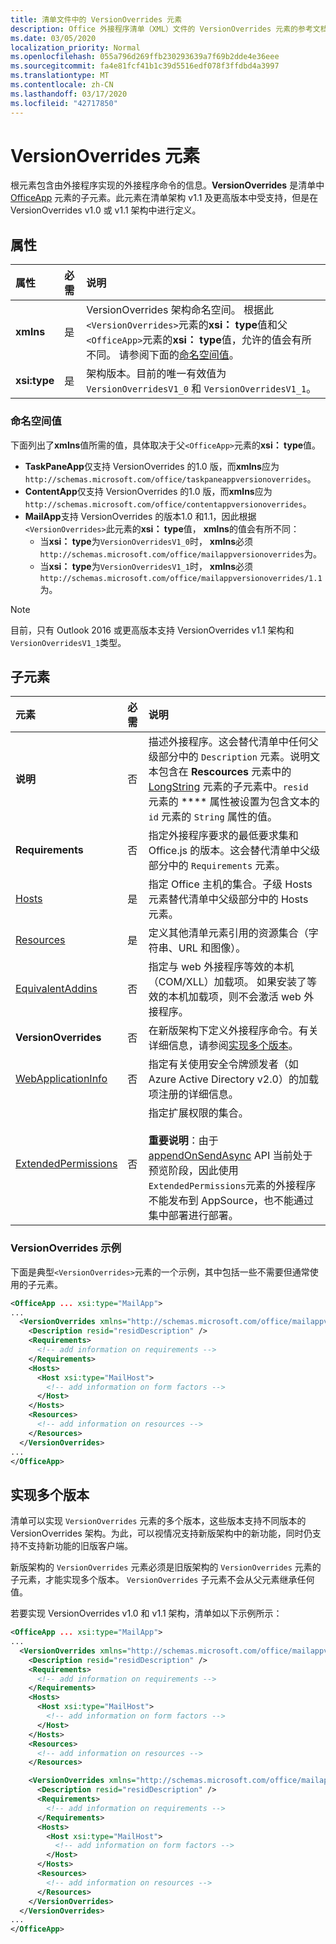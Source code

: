 ```yaml
---
title: 清单文件中的 VersionOverrides 元素
description: Office 外接程序清单（XML）文件的 VersionOverrides 元素的参考文档。
ms.date: 03/05/2020
localization_priority: Normal
ms.openlocfilehash: 055a796d269ffb230293639a7f69b2dde4e36eee
ms.sourcegitcommit: fa4e81fcf41b1c39d5516edf078f3ffdbd4a3997
ms.translationtype: MT
ms.contentlocale: zh-CN
ms.lasthandoff: 03/17/2020
ms.locfileid: "42717850"
---
```

# <a name="versionoverrides-element"></a>VersionOverrides 元素

根元素包含由外接程序实现的外接程序命令的信息。**VersionOverrides** 是清单中 [OfficeApp](./officeapp.md) 元素的子元素。此元素在清单架构 v1.1 及更高版本中受支持，但是在 VersionOverrides v1.0 或 v1.1 架构中进行定义。

## <a name="attributes"></a>属性

|  属性  |  必需  |  说明  |
|:-----|:-----|:-----|
|  **xmlns**       |  是  |  VersionOverrides 架构命名空间。 根据此`<VersionOverrides>`元素的**xsi： type**值和父`<OfficeApp>`元素的**xsi： type**值，允许的值会有所不同。 请参阅下面的[命名空间值](#namespace-values)。|
|  **xsi:type**  |  是  | 架构版本。目前的唯一有效值为 `VersionOverridesV1_0` 和 `VersionOverridesV1_1`。 |

### <a name="namespace-values"></a>命名空间值

下面列出了**xmlns**值所需的值，具体取决于父`<OfficeApp>`元素的**xsi： type**值。

- **TaskPaneApp**仅支持 VersionOverrides 的1.0 版，而**xmlns**应为`http://schemas.microsoft.com/office/taskpaneappversionoverrides`。
- **ContentApp**仅支持 VersionOverrides 的1.0 版，而**xmlns**应为`http://schemas.microsoft.com/office/contentappversionoverrides`。
- **MailApp**支持 VersionOverrides 的版本1.0 和1.1，因此根据`<VersionOverrides>`此元素的**xsi： type**值， **xmlns**的值会有所不同：
    - 当**xsi： type**为`VersionOverridesV1_0`时， **xmlns**必须`http://schemas.microsoft.com/office/mailappversionoverrides`为。
    - 当**xsi： type**为`VersionOverridesV1_1`时， **xmlns**必须`http://schemas.microsoft.com/office/mailappversionoverrides/1.1`为。

> [!NOTE]
> 目前，只有 Outlook 2016 或更高版本支持 VersionOverrides v1.1 架构和`VersionOverridesV1_1`类型。

## <a name="child-elements"></a>子元素

|  元素 |  必需  |  说明  |
|:-----|:-----|:-----|
|  **说明**    |  否   |  描述外接程序。这会替代清单中任何父级部分中的 `Description` 元素。说明文本包含在 **Rescources** 元素中的 [LongString](resources.md) 元素的子元素中。`resid` 元素的 **** 属性被设置为包含文本的 `id` 元素的 `String` 属性的值。|
|  **Requirements**  |  否   |  指定外接程序要求的最低要求集和 Office.js 的版本。这会替代清单中父级部分中的 `Requirements` 元素。|
|  [Hosts](hosts.md)                |  是  |  指定 Office 主机的集合。子级 Hosts 元素替代清单中父级部分中的 Hosts 元素。  |
|  [Resources](resources.md)    |  是  | 定义其他清单元素引用的资源集合（字符串、URL 和图像）。|
|  [EquivalentAddins](equivalentaddins.md)    |  否  | 指定与 web 外接程序等效的本机（COM/XLL）加载项。 如果安装了等效的本机加载项，则不会激活 web 外接程序。|
|  **VersionOverrides**    |  否  | 在新版架构下定义外接程序命令。有关详细信息，请参阅[实现多个版本](#implementing-multiple-versions)。 |
|  [WebApplicationInfo](webapplicationinfo.md)    |  否  | 指定有关使用安全令牌颁发者（如 Azure Active Directory v2.0）的加载项注册的详细信息。 |
|  [ExtendedPermissions](extendedpermissions.md) |  否  |  指定扩展权限的集合。<br><br>**重要说明**：由于[appendOnSendAsync](/javascript/api/outlook/office.body?view=outlook-js-preview#appendonsendasync-data--options--callback-) API 当前处于预览阶段，因此使用`ExtendedPermissions`元素的外接程序不能发布到 AppSource，也不能通过集中部署进行部署。 |

### <a name="versionoverrides-example"></a>VersionOverrides 示例

下面是典型`<VersionOverrides>`元素的一个示例，其中包括一些不需要但通常使用的子元素。

```xml
<OfficeApp ... xsi:type="MailApp">
...
  <VersionOverrides xmlns="http://schemas.microsoft.com/office/mailappversionoverrides" xsi:type="VersionOverridesV1_0">
    <Description resid="residDescription" />
    <Requirements>
      <!-- add information on requirements -->
    </Requirements>
    <Hosts>
      <Host xsi:type="MailHost">
        <!-- add information on form factors -->
      </Host>
    </Hosts>
    <Resources>
      <!-- add information on resources -->
    </Resources>
  </VersionOverrides>
...
</OfficeApp>
```

## <a name="implementing-multiple-versions"></a>实现多个版本

清单可以实现 `VersionOverrides` 元素的多个版本，这些版本支持不同版本的 VersionOverrides 架构。为此，可以视情况支持新版架构中的新功能，同时仍支持不支持新功能的旧版客户端。

新版架构的 `VersionOverrides` 元素必须是旧版架构的 `VersionOverrides` 元素的子元素，才能实现多个版本。 `VersionOverrides` 子元素不会从父元素继承任何值。

若要实现 VersionOverrides v1.0 和 v1.1 架构，清单如以下示例所示：

```xml
<OfficeApp ... xsi:type="MailApp">
...
  <VersionOverrides xmlns="http://schemas.microsoft.com/office/mailappversionoverrides" xsi:type="VersionOverridesV1_0">
    <Description resid="residDescription" />
    <Requirements>
      <!-- add information on requirements -->
    </Requirements>
    <Hosts>
      <Host xsi:type="MailHost">
        <!-- add information on form factors -->
      </Host>
    </Hosts>
    <Resources>
      <!-- add information on resources -->
    </Resources>

    <VersionOverrides xmlns="http://schemas.microsoft.com/office/mailappversionoverrides/1.1" xsi:type="VersionOverridesV1_1">
      <Description resid="residDescription" />
      <Requirements>
        <!-- add information on requirements -->
      </Requirements>
      <Hosts>
        <Host xsi:type="MailHost">
          <!-- add information on form factors -->
        </Host>
      </Hosts>
      <Resources>
        <!-- add information on resources -->
      </Resources>
    </VersionOverrides>  
  </VersionOverrides>
...
</OfficeApp>
```

